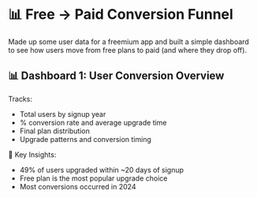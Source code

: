 # 📊 Free → Paid Conversion Funnel 

Made up some user data for a freemium app and built a simple dashboard to see how users move from free plans to paid (and where they drop off).

## 📊 Dashboard 1: User Conversion Overview
Tracks:
- Total users by signup year
- % conversion rate and average upgrade time
- Final plan distribution
- Upgrade patterns and conversion timing

🧠 Key Insights:
- 49% of users upgraded within ~20 days of signup
- Free plan is the most popular upgrade choice
- Most conversions occurred in 2024
